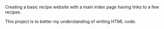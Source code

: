 Creating a basic recipe website with a main index page having links to a few recipes.

This project is to better my understanding of writing HTML code.